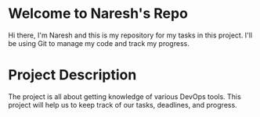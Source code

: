 # Welcome to Naresh's Repo
Hi there, I'm Naresh and this is my repository for my tasks in this project. 
I'll be using Git to manage my code and track my progress.

# Project Description
The project is all about getting knowledge of various DevOps tools. 
This project will help us to keep track of our tasks, deadlines, and progress.